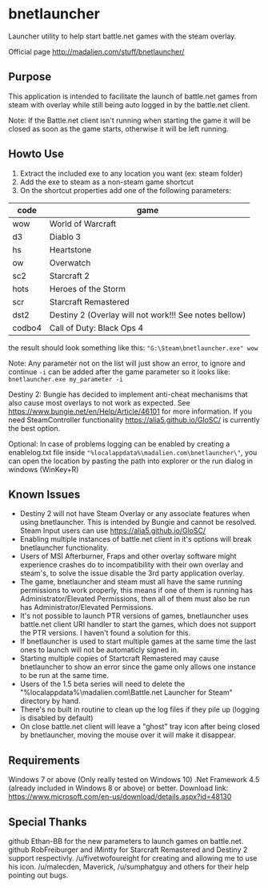 # bnetlauncher
Launcher utility to help start battle.net games with the steam overlay.

Official page http://madalien.com/stuff/bnetlauncher/


Purpose
-------
This application is intended to facilitate the launch of battle.net games from steam with overlay
while still being auto logged in by the battle.net client.

Note: If the Battle.net client isn't running when starting the game it will be closed as soon as
      the game starts, otherwise it will be left running.


Howto Use
---------
1. Extract the included exe to any location you want (ex: steam folder)
2. Add the exe to steam as a non-steam game shortcut
3. On the shortcut properties add one of the following parameters:

|code		|game			|
| ------------- | --------------------- |
|wow		| World of Warcraft	|
|d3		| Diablo 3		|
|hs		| Heartstone		|
|ow		| Overwatch		|
|sc2		| Starcraft 2		|
|hots		| Heroes of the Storm	|
|scr		| Starcraft Remastered  |
|dst2		| Destiny 2	(Overlay will not work!!! See notes bellow)	|
|codbo4		| Call of Duty: Black Ops 4	|
	
the result should look something like this:
	`"G:\Steam\bnetlauncher.exe" wow`

Note: Any parameter not on the list will just show an error, to ignore and continue `-i` can be added
      after the game parameter so it looks like: `bnetlauncher.exe my_parameter -i`

Destiny 2: Bungie has decided to implement anti-cheat mechanisms that also cause most overlays to
           not work as expected. See https://www.bungie.net/en/Help/Article/46101 for more information.
           If you need SteamController functionality https://alia5.github.io/GloSC/ is currently the best
           option.

Optional: In case of problems logging can be enabled by creating a enablelog.txt file inside
          `"%localappdata%\madalien.com\bnetlauncher\"`, you can open the location by pasting the path
		  into explorer or the run dialog in windows (WinKey+R)


Known Issues
-------------
- Destiny 2 will not have Steam Overlay or any associate features when using bnetlauncher. This is intended by Bungie and cannot be resolved. Steam Input users can use https://alia5.github.io/GloSC/
- Enabling multiple instances of battle.net client in it's options will break bnetlauncher functionality.
- Users of MSI Afterburner, Fraps and other overlay software might experience crashes do to incompatibility
  with their own overlay and steam's, to solve the issue disable the 3rd party application overlay.
- The game, bnetlauncher and steam must all have the same running permissions to work properly, this means if
  one of them is running has Administrator/Elevated Permissions, then all of them must also be run has
  Administrator/Elevated Permissions.
- It's not possible to launch PTR versions of games, bnetlauncher uses battle.net client URI handler to
  start the games, which does not support the PTR versions. I haven't found a solution for this.
- If bnetlauncher is used to start multiple games at the same time the last ones to launch will not be automaticly
   signed in.
- Starting multiple copies of Startcraft Remastered may cause bnetlauncher to show an error since the game only allows
  one instance to be run at the same time.
- Users of the 1.5 beta series will need to delete the "%localappdata%\madalien.com\Battle.net Launcher for Steam"
  directory by hand.
- There's no built in routine to clean up the log files if they pile up (logging is disabled by default)
- On close battle.net client will leave a "ghost" tray icon after being closed by bnetlauncher, moving the mouse
  over it will make it disappear.

Requirements
------------
Windows 7 or above (Only really tested on Windows 10)
.Net Framework 4.5  (already included in Windows 8 or above) or better.
Download link: https://www.microsoft.com/en-us/download/details.aspx?id=48130

Special Thanks
--------------
github Ethan-BB for the new parameters to launch games on battle.net. 
github RobFreiburger and iMintty for Starcraft Remastered and Destiny 2 support respectivly. 
/u/fivetwofoureight for creating and allowing me to use his icon. 
/u/malecden, Maverick, /u/sumphatguy and others for their help pointing out bugs. 
